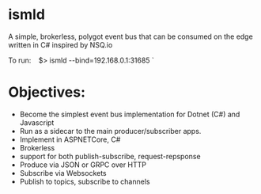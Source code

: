 # ismld
A simple, brokerless, polygot event bus that can be consumed on the edge written in C# inspired by NSQ.io  

To run:
`
` $> ismld --bind=192.168.0.1:31685 
`

# Objectives:
* Become the simplest event bus implementation for Dotnet (C#) and Javascript
* Run as a sidecar to the main producer/subscriber apps. 
* Implement in ASPNETCore, C#
* Brokerless
* support for both publish-subscribe, request-repsponse
* Produce via JSON or GRPC over HTTP
* Subscribe via Websockets
* Publish to topics, subscribe to channels
